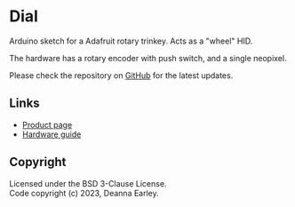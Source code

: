 # Dial

Arduino sketch for a Adafruit rotary trinkey.
Acts as a "wheel" HID.

The hardware has a rotary encoder with push switch, and a single neopixel.

Please check the repository on [GitHub](https://github.com/DeeHants/Dial) for the latest updates.

## Links

* [Product page](https://www.adafruit.com/product/4964)
* [Hardware guide](https://learn.adafruit.com/adafruit-rotary-trinkey/)

## Copyright

Licensed under the BSD 3-Clause License.  
Code copyright (c) 2023, Deanna Earley.  

